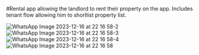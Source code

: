 #Rental app allowing the landlord to rent their property on the app. Includes tenant flow allowing him to shortlist property list.

![WhatsApp Image 2023-12-16 at 22 16 58-2](https://github.com/gaurav-afk/ForRental/assets/65609530/b949b670-2b8a-48e7-83e6-8788d8f08c06)
![WhatsApp Image 2023-12-16 at 22 16 58-3](https://github.com/gaurav-afk/ForRental/assets/65609530/0c5839e3-6f88-4506-a17c-f5f38427db3f)
![WhatsApp Image 2023-12-16 at 22 16 58-4](https://github.com/gaurav-afk/ForRental/assets/65609530/bf2098ce-bc3c-456a-9e85-c0d7bee76223)
![WhatsApp Image 2023-12-16 at 22 16 58](https://github.com/gaurav-afk/ForRental/assets/65609530/5f4bd54a-5d97-4dd3-8492-a97f049d84cd)
